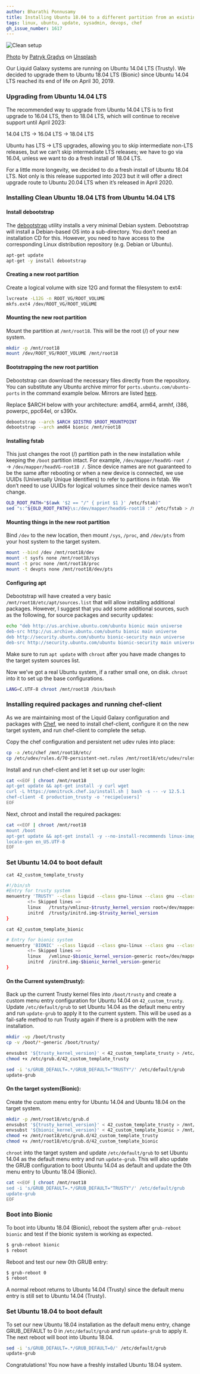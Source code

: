 ```yaml
---
author: Bharathi Ponnusamy
title: Installing Ubuntu 18.04 to a different partition from an existing Ubuntu installation
tags: linux, ubuntu, update, sysadmin, devops, chef
gh_issue_number: 1617
---
```


![Clean setup](/blog/2020/04/06/install-ubuntu-to-different-partition/banner.jpg)

[Photo](https://unsplash.com/photos/4pPzKfd6BEg) by [Patryk Grądys](https://unsplash.com/@patrykgradyscom) on [Unsplash](https://unsplash.com)

Our Liquid Galaxy systems are running on Ubuntu 14.04 LTS (Trusty). We decided to upgrade them to Ubuntu 18.04 LTS (Bionic) since Ubuntu 14.04 LTS reached its end of life on April 30, 2019.

### Upgrading from Ubuntu 14.04 LTS

The recommended way to upgrade from Ubuntu 14.04 LTS is to first upgrade to 16.04 LTS, then to 18.04 LTS, which will continue to receive support until April 2023:

14.04 LTS → 16.04 LTS → 18.04 LTS

Ubuntu has LTS → LTS upgrades, allowing you to skip intermediate non-LTS releases, but we can’t skip intermediate LTS releases; we have to go via 16.04, unless we want to do a fresh install of 18.04 LTS.

For a little more longevity, we decided to do a fresh install of Ubuntu 18.04 LTS. Not only is this release supported into 2023 but it will offer a direct upgrade route to Ubuntu 20.04 LTS when it’s released in April 2020.

### Installing Clean Ubuntu 18.04 LTS from Ubuntu 14.04 LTS

#### Install debootstrap

The [debootstrap](https://linux.die.net/man/8/debootstrap) utility installs a very minimal Debian system. Debootstrap will install a Debian-based OS into a sub-directory. You don’t need an installation CD for this. However, you need to have access to the corresponding Linux distribution repository (e.g. Debian or Ubuntu).

```bash
apt-get update
apt-get -y install debootstrap
```

#### Creating a new root partition

Create a logical volume with size 12G and format the filesystem to ext4:

```bash
lvcreate -L12G -n ROOT_VG/ROOT_VOLUME
mkfs.ext4 /dev/ROOT_VG/ROOT_VOLUME
```

#### Mounting the new root partition

Mount the partition at `/mnt/root18`. This will be the root (/) of your new system.

```bash
mkdir -p /mnt/root18
mount /dev/ROOT_VG/ROOT_VOLUME /mnt/root18
```

#### Bootstrapping the new root partition

Debootstrap can download the necessary files directly from the repository. You can substitute any Ubuntu archive mirror for `ports.ubuntu.com/ubuntu-ports` in the command example below. Mirrors are listed [here](https://wiki.ubuntu.com/Mirrors).

Replace $ARCH below with your architecture: amd64, arm64, armhf, i386, powerpc, ppc64el, or s390x.

```bash
debootstrap --arch $ARCH $DISTRO $ROOT_MOUNTPOINT
debootstrap --arch amd64 bionic /mnt/root18
```

#### Installing fstab

This just changes the root (/) partition path in the new installation while keeping the `/boot` partition intact. For example, `/dev/mapper/headVG-root /` → `/dev/mapper/headVG-root18 /`. Since device names are not guaranteed to be the same after rebooting or when a new device is connected, we use UUIDs (Universally Unique Identifiers) to refer to partitions in fstab. We don’t need to use UUIDs for logical volumes since their device names won’t change.

```bash
OLD_ROOT_PATH="$(awk '$2 == "/" { print $1 }' /etc/fstab)"
sed "s:^${OLD_ROOT_PATH}\s:/dev/mapper/headVG-root18 :" /etc/fstab > /mnt/root18/etc/fstab
```

#### Mounting things in the new root partition

Bind `/dev` to the new location, then mount `/sys`, `/proc`, and `/dev/pts` from your host system to the target system.

```bash
mount --bind /dev /mnt/root18/dev
mount -t sysfs none /mnt/root18/sys
mount -t proc none /mnt/root18/proc
mount -t devpts none /mnt/root18/dev/pts
```

#### Configuring apt

Debootstrap will have created a very basic `/mnt/root18/etc/apt/sources.list` that will allow installing additional packages. However, I suggest that you add some additional sources, such as the following, for source packages and security updates:

```bash
echo "deb http://us.archive.ubuntu.com/ubuntu bionic main universe
deb-src http://us.archive.ubuntu.com/ubuntu bionic main universe
deb http://security.ubuntu.com/ubuntu bionic-security main universe
deb-src http://security.ubuntu.com/ubuntu bionic-security main universe" > /mnt/root18/etc/apt/sources.list
```

Make sure to run `apt update` with `chroot` after you have made changes to the target system sources list.

Now we’ve got a real Ubuntu system, if a rather small one, on disk. `chroot` into it to set up the base configurations.

```bash
LANG=C.UTF-8 chroot /mnt/root18 /bin/bash
```

### Installing required packages and running chef-client

As we are maintaining most of the Liquid Galaxy configuration and packages with [Chef](https://www.chef.io/), we need to install chef-client, configure it on the new target system, and run chef-client to complete the setup.

Copy the chef configuration and persistent net udev rules into place:

```bash
cp -a /etc/chef /mnt/root18/etc/
cp /etc/udev/rules.d/70-persistent-net.rules /mnt/root18/etc/udev/rules.d/
```

Install and run chef-client and let it set up our user login:

```bash
cat <<EOF | chroot /mnt/root18
apt-get update && apt-get install -y curl wget
curl -L https://omnitruck.chef.io/install.sh | bash -s -- -v 12.5.1
chef-client -E production_trusty -o 'recipe[users]'
EOF
```

Next, chroot and install the required packages:

```bash
cat <<EOF | chroot /mnt/root18
mount /boot
apt-get update && apt-get install -y --no-install-recommends linux-image-generic lvm2 openssh-server ifupdown net-tools
locale-gen en_US.UTF-8
EOF
```

### Set Ubuntu 14.04 to boot default

`cat 42_custom_template_trusty`

```bash
#!/bin/sh
#Entry for trusty system
menuentry 'TRUSTY' --class liquid --class gnu-linux --class gnu --class os {
        <!— Skipped lines —>
        linux   /trusty/vmlinuz-$trusty_kernel_version root=/dev/mapper/headVG-root ro nomodeset biosdevname=0 modprobe.blacklist=gma500_gfx quiet
        initrd  /trusty/initrd.img-$trusty_kernel_version
}
```

`cat 42_custom_template_bionic`

```bash
# Entry for bionic system
menuentry 'BIONIC' --class liquid --class gnu-linux --class gnu --class os {
        <!— Skipped lines —>
        linux   /vmlinuz-$bionic_kernel_version-generic root=/dev/mapper/headVG-root18 ro nomodeset net.ifnames=0 biosdevname=0 modprobe.blacklist=gma500_gfx quiet
        initrd  /initrd.img-$bionic_kernel_version-generic
}
```

#### On the Current system(trusty):
Back up the current Trusty kernel files into `/boot/trusty` and create a custom menu entry configuration for Ubuntu 14.04 on `42_custom_trusty`. Update `/etc/default/grub` to set Ubuntu 14.04 as the default menu entry and run `update-grub` to apply it to the current system. This will be used as a fail-safe method to run Trusty again if there is a problem with the new installation.

```bash
mkdir -vp /boot/trusty
cp -v /boot/*-generic /boot/trusty/

envsubst '${trusty_kernel_version}' < 42_custom_template_trusty > /etc/grub.d/42_custom_template_trusty
chmod +x /etc/grub.d/42_custom_template_trusty

sed -i 's/GRUB_DEFAULT=.*/GRUB_DEFAULT="TRUSTY"/' /etc/default/grub
update-grub
```

#### On the target system(Bionic):
Create the custom menu entry for Ubuntu 14.04 and Ubuntu 18.04 on the target system.

```bash
mkdir -p /mnt/root18/etc/grub.d
envsubst '${trusty_kernel_version}' < 42_custom_template_trusty > /mnt/root18/etc/grub.d/42_custom_template_trusty
envsubst '${bionic_kernel_version}' < 42_custom_template_bionic > /mnt/root18/etc/grub.d/42_custom_template_bionic
chmod +x /mnt/root18/etc/grub.d/42_custom_template_trusty
chmod +x /mnt/root18/etc/grub.d/42_custom_template_bionic
```
`chroot` into the target system and update `/etc/default/grub` to set Ubuntu 14.04 as the default menu entry and run `update-grub`. This will also update the GRUB configuration to boot Ubuntu 14.04 as default and update the 0th menu entry to Ubuntu 18.04 (Bionic).

```bash
cat <<EOF | chroot /mnt/root18
sed -i 's/GRUB_DEFAULT=.*/GRUB_DEFAULT="TRUSTY"/' /etc/default/grub
update-grub
EOF
```

### Boot into Bionic

To boot into Ubuntu 18.04 (Bionic), reboot the system after `grub-reboot bionic` and test if the bionic system is working as expected.

```bash
$ grub-reboot bionic
$ reboot
```

Reboot and test our new 0th GRUB entry:

```bash
$ grub-reboot 0
$ reboot
```

A normal reboot returns to Ubuntu 14.04 (Trusty) since the default menu entry is still set to Ubuntu 14.04 (Trusty).

### Set Ubuntu 18.04 to boot default

To set our new Ubuntu 18.04 installation as the default menu entry, change GRUB_DEFAULT to 0 in `/etc/default/grub` and run `update-grub` to apply it. The next reboot will boot into Ubuntu 18.04.

```bash
sed -i 's/GRUB_DEFAULT=.*/GRUB_DEFAULT=0/' /etc/default/grub
update-grub
```

Congratulations! You now have a freshly installed Ubuntu 18.04 system.
